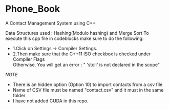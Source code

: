 # Phone_Book
A Contact Management System using C++  

Data Structures used : Hashing(Modulo hashing) and Merge Sort
To execute this cpp file in codeblocks make sure to do the following: <br />
- 1.Click on Settings -> Compiler Settings. <br />
- 2.Then make sure that the C++11 ISO checkbox is checked under Compiler Flags  <br />
Otherwise, You will get an error : " 'stoll' is not declared in the scope"  <br />

*NOTE*
- There is an hidden option (Option 10) to import contacts from a csv file <br />
- Name of CSV file must be named "contact.csv" and it must in the same folder  
- I have not added CUDA in this repo.
